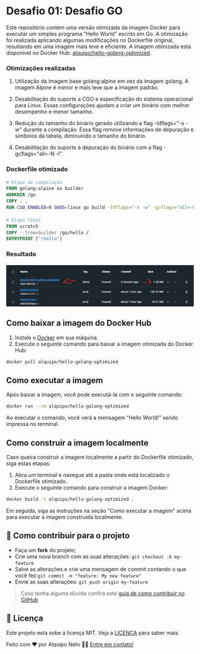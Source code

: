 # Desafio 01: Desafio GO
Este repositório contém uma versão otimizada da imagem Docker para executar um simples programa "Hello World" escrito em Go. A otimização foi realizada aplicando algumas modificações no Dockerfile original, resultando em uma imagem mais leve e eficiente. A imagem otimizada está disponível no Docker Hub: [alquipo/hello-golang-optimized](https://hub.docker.com/r/alquipo/hello-golang-optimized).

### Otimizações realizadas

1. Utilização da imagem base golang:alpine em vez da imagem golang. A imagem Alpine é menor e mais leve que a imagem padrão.

2. Desabilitação do suporte a CGO e especificação do sistema operacional para Linux. Essas configurações ajudam a criar um binário com melhor desempenho e menor tamanho.

3. Redução do tamanho do binário gerado utilizando a flag -ldflags="-s -w" durante a compilação. Essa flag remove informações de depuração e símbolos da tabela, diminuindo o tamanho do binário.

4. Desabilitação do suporte à depuração do binário com a flag -gcflags="all=-N -l".


### Dockerfile otimizado

```Dockerfile
# Etapa de compilação
FROM golang:alpine as builder
WORKDIR /go
COPY . .
RUN CGO_ENABLED=0 GOOS=linux go build -ldflags="-s -w" -gcflags="all=-N -l" -o hello hello.go

# Etapa final
FROM scratch
COPY --from=builder /go/hello /
ENTRYPOINT ["/hello"]


```
### Resultado
<h4 align="center">
    <img title="Tamanho da imagem  de 1.28 MB" src=".github/readme/docker-desafio-01.png" width="800px" />
</h4>

## Como baixar a imagem do Docker Hub

1. Instale o [Docker](https://www.docker.com/) em sua máquina.
2. Execute o seguinte comando para baixar a imagem otimizada do Docker Hub:

```bash
docker pull alquipo/hello-golang-optimized
```

## Como executar a imagem

Após baixar a imagem, você pode executá-la com o seguinte comando:

```bash
docker run --rm alquipo/hello-golang-optimized
```

Ao executar o comando, você verá a mensagem "Hello World!" sendo impressa no terminal.


## Como construir a imagem localmente

Caso queira construir a imagem localmente a partir do Dockerfile otimizado, siga estas etapas:

1. Abra um terminal e navegue até a pasta onde está localizado o Dockerfile otimizado.
2. Execute o seguinte comando para construir a imagem Docker:

```bash
docker build -t alquipo/hello-golang-optimized .
```

Em seguida, siga as instruções na seção "Como executar a imagem" acima para executar a imagem construída localmente.

## 🤔 Como contribuir para o projeto

- Faça um **fork** do projeto;
- Crie uma nova branch com as suas alterações: `git checkout -b my-feature`
- Salve as alterações e crie uma mensagem de commit contando o que você fez:`git commit -m "feature: My new feature"`
- Envie as suas alterações: `git push origin my-feature`

> Caso tenha alguma dúvida confira este [guia de como contribuir no GitHub](https://github.com/firstcontributions/first-contributions)


## 📝 Licença

Este projeto esta sobe a licença MIT. Veja a [LICENÇA](https://opensource.org/licenses/MIT) para saber mais.

Feito com ❤️ por Alquipo Neto 👋🏽 [Entre em contato!](https://www.linkedin.com/in/alquiponeto/)

</h3>
